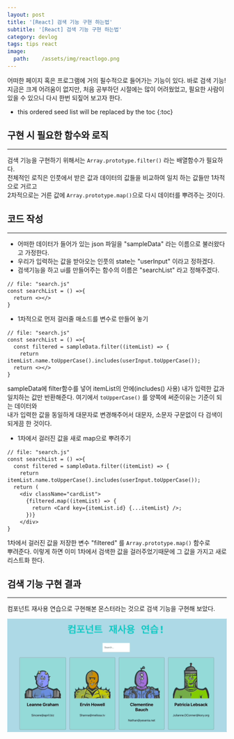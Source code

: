 ```yaml
---
layout: post
title: '[React] 검색 기능 구현 하는법'
subtitle: '[React] 검색 기능 구현 하는법'
category: devlog
tags: tips react
image:
  path:    /assets/img/reactlogo.png
---
```


어떠한 페이지 혹은 프로그램에 거의 필수적으로 들어가는 기능이 있다. 바로 검색 기능!  
지금은 크게 어려움이 없지만, 처음 공부하던 시절에는 많이 어려웠었고, 필요한 사람이  
있을 수 있으니 다시 한번 되짚어 보고자 한다.  

<!-- more -->

* this ordered seed list will be replaced by the toc
{:toc}  

## 구현 시 필요한 함수와 로직  
---  
검색 기능을 구현하기 위해서는 `Array.prototype.filter()` 라는 배열함수가 필요하다.  
전체적인 로직은 인풋에서 받은 값과 데이터의 값들을 비교하여 일치 하는 값들만 1차적으로 거르고  
2차적으로는 거른 값에 `Array.prototype.map()`으로 다시 데이터를 뿌려주는 것이다.  

## 코드 작성  
---  
* 어떠한 데이터가 들어가 있는 json 파일을 "sampleData" 라는 이름으로 불러왔다고 가정한다.  
* 우리가 입력하는 값을 받아오는 인풋의 state는 "userInput" 이라고 정하겠다.  
* 검색기능을 하고 ui를 만들어주는 함수의 이름은 "searchList" 라고 정해주겠다.  
```react
// file: "search.js"
const searchList = () =>{
  return <></>
}
```  


* 1차적으로 먼저 걸러줄 매소드를 변수로 만들어 놓기  
```react
// file: "search.js"
const searchList = () =>{
  const filtered = sampleData.filter((itemList) => {
    return itemList.name.toUpperCase().includes(userInput.toUpperCase());
  return <></>
}
```  

sampleData에 filter함수를 넣어 itemList의 안에(includes() 사용) 내가 입력한 값과  
일치하는 값만 반환해준다. 여기에서 `toUpperCase()` 를 양쪽에 써준이유는 기준이 되는 데이터와  
내가 입력한 값을 동일하게 대문자로 변경해주어서 대문자, 소문자 구문없이 다 검색이 되게끔 한 것이다.  

* 1차에서 걸러진 값을 새로 map으로 뿌려주기  
```react
// file: "search.js"
const searchList = () =>{
  const filtered = sampleData.filter((itemList) => {
    return itemList.name.toUpperCase().includes(userInput.toUpperCase());
  return (
    <div className="cardList">
      {filtered.map((itemList) => {
        return <Card key={itemList.id} {...itemList} />;
      })}
    </div>
}
```  

1차에서 걸러진 값을 저장한 변수 "filtered" 를 `Array.prototype.map()` 함수로  
뿌려준다. 이렇게 하면 이미 1차에서 검색한 값을 걸러주었기때문에 그 값을 가지고 새로 리스트화 한다.  

## 검색 기능 구현 결과  
---  
컴포넌트 재사용 연습으로 구현해본 몬스터라는 것으로 검색 기능을 구현해 보았다.  

![사진1](/assets/img/tips/2022-03-25-react-search/2022-03-25-search.gif)  

